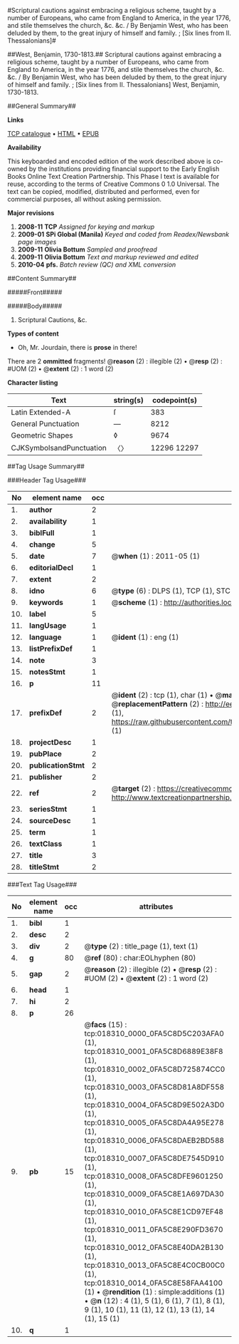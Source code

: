 #Scriptural cautions against embracing a religious scheme, taught by a number of Europeans, who came from England to America, in the year 1776, and stile themselves the church, &c. &c. / By Benjamin West, who has been deluded by them, to the great injury of himself and family. ; [Six lines from II. Thessalonians]#

##West, Benjamin, 1730-1813.##
Scriptural cautions against embracing a religious scheme, taught by a number of Europeans, who came from England to America, in the year 1776, and stile themselves the church, &c. &c. / By Benjamin West, who has been deluded by them, to the great injury of himself and family. ; [Six lines from II. Thessalonians]
West, Benjamin, 1730-1813.

##General Summary##

**Links**

[TCP catalogue](http://www.ota.ox.ac.uk/tcp/)  • 
[HTML](http://tei.it.ox.ac.uk/tcp/Texts-HTML/free/N14/N14453.html)  • 
[EPUB](http://tei.it.ox.ac.uk/tcp/Texts-EPUB/free/N14/N14453.epub)

**Availability**

This keyboarded and encoded edition of the
	       work described above is co-owned by the institutions
	       providing financial support to the Early English Books
	       Online Text Creation Partnership. This Phase I text is
	       available for reuse, according to the terms of Creative
	       Commons 0 1.0 Universal. The text can be copied,
	       modified, distributed and performed, even for
	       commercial purposes, all without asking permission.

**Major revisions**

1. __2008-11__ __TCP__ *Assigned for keying and markup*
1. __2009-01__ __SPi Global (Manila)__ *Keyed and coded from Readex/Newsbank page images*
1. __2009-11__ __Olivia Bottum__ *Sampled and proofread*
1. __2009-11__ __Olivia Bottum__ *Text and markup reviewed and edited*
1. __2010-04__ __pfs.__ *Batch review (QC) and XML conversion*

##Content Summary##

#####Front#####

#####Body#####

1. Scriptural Cautions, &c.

**Types of content**

  * Oh, Mr. Jourdain, there is **prose** in there!

There are 2 **ommitted** fragments! 
 @__reason__ (2) : illegible (2)  •  @__resp__ (2) : #UOM (2)  •  @__extent__ (2) : 1 word (2)

**Character listing**


|Text|string(s)|codepoint(s)|
|---|---|---|
|Latin Extended-A|ſ|383|
|General Punctuation|—|8212|
|Geometric Shapes|◊|9674|
|CJKSymbolsandPunctuation|〈〉|12296 12297|

##Tag Usage Summary##

###Header Tag Usage###

|No|element name|occ|attributes|
|---|---|---|---|
|1.|__author__|2||
|2.|__availability__|1||
|3.|__biblFull__|1||
|4.|__change__|5||
|5.|__date__|7| @__when__ (1) : 2011-05 (1)|
|6.|__editorialDecl__|1||
|7.|__extent__|2||
|8.|__idno__|6| @__type__ (6) : DLPS (1), TCP (1), STC (1), NOTIS (1), IMAGE-SET (1), EVANS-CITATION (1)|
|9.|__keywords__|1| @__scheme__ (1) : http://authorities.loc.gov/ (1)|
|10.|__label__|5||
|11.|__langUsage__|1||
|12.|__language__|1| @__ident__ (1) : eng (1)|
|13.|__listPrefixDef__|1||
|14.|__note__|3||
|15.|__notesStmt__|1||
|16.|__p__|11||
|17.|__prefixDef__|2| @__ident__ (2) : tcp (1), char (1)  •  @__matchPattern__ (2) : ([0-9\-]+):([0-9IVX]+) (1), (.+) (1)  •  @__replacementPattern__ (2) : http://eebo.chadwyck.com/downloadtiff?vid=$1&page=$2 (1), https://raw.githubusercontent.com/textcreationpartnership/Texts/master/tcpchars.xml#$1 (1)|
|18.|__projectDesc__|1||
|19.|__pubPlace__|2||
|20.|__publicationStmt__|2||
|21.|__publisher__|2||
|22.|__ref__|2| @__target__ (2) : https://creativecommons.org/publicdomain/zero/1.0/ (1), http://www.textcreationpartnership.org/docs/. (1)|
|23.|__seriesStmt__|1||
|24.|__sourceDesc__|1||
|25.|__term__|1||
|26.|__textClass__|1||
|27.|__title__|3||
|28.|__titleStmt__|2||


###Text Tag Usage###

|No|element name|occ|attributes|
|---|---|---|---|
|1.|__bibl__|1||
|2.|__desc__|2||
|3.|__div__|2| @__type__ (2) : title_page (1), text (1)|
|4.|__g__|80| @__ref__ (80) : char:EOLhyphen (80)|
|5.|__gap__|2| @__reason__ (2) : illegible (2)  •  @__resp__ (2) : #UOM (2)  •  @__extent__ (2) : 1 word (2)|
|6.|__head__|1||
|7.|__hi__|2||
|8.|__p__|26||
|9.|__pb__|15| @__facs__ (15) : tcp:018310_0000_0FA5C8D5C203AFA0 (1), tcp:018310_0001_0FA5C8D6889E38F8 (1), tcp:018310_0002_0FA5C8D725874CC0 (1), tcp:018310_0003_0FA5C8D81A8DF558 (1), tcp:018310_0004_0FA5C8D9E502A3D0 (1), tcp:018310_0005_0FA5C8DA4A95E278 (1), tcp:018310_0006_0FA5C8DAEB2BD588 (1), tcp:018310_0007_0FA5C8DE7545D910 (1), tcp:018310_0008_0FA5C8DFE9601250 (1), tcp:018310_0009_0FA5C8E1A697DA30 (1), tcp:018310_0010_0FA5C8E1CD97EF48 (1), tcp:018310_0011_0FA5C8E290FD3670 (1), tcp:018310_0012_0FA5C8E40DA2B130 (1), tcp:018310_0013_0FA5C8E4C0CB00C0 (1), tcp:018310_0014_0FA5C8E58FAA4100 (1)  •  @__rendition__ (1) : simple:additions (1)  •  @__n__ (12) : 4 (1), 5 (1), 6 (1), 7 (1), 8 (1), 9 (1), 10 (1), 11 (1), 12 (1), 13 (1), 14 (1), 15 (1)|
|10.|__q__|1||
